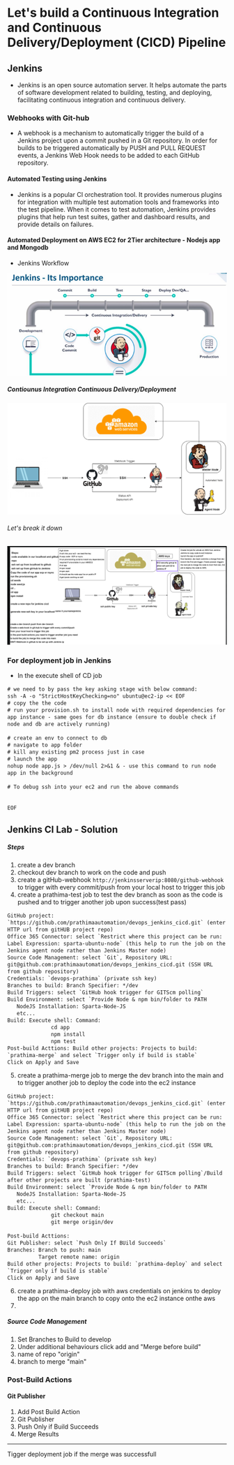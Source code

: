 # Let's build a Continuous Integration and Continuous Delivery/Deployment (CICD) Pipeline
## Jenkins
- Jenkins is an open source automation server. It helps automate the parts of software development related to building, testing, and deploying, facilitating continuous integration and continuous delivery.

### Webhooks with Git-hub
- A webhook is a mechanism to automatically trigger the build of a Jenkins project upon a commit pushed in a Git repository. In order for builds to be triggered automatically by PUSH and PULL REQUEST events, a Jenkins Web Hook needs to be added to each GitHub repository.
   
#### Automated Testing using Jenkins
- Jenkins is a popular CI orchestration tool. It provides numerous plugins for integration with multiple test automation tools and frameworks into the test pipeline. When it comes to test automation, Jenkins provides plugins that help run test suites, gather and dashboard results, and provide details on failures.
  
#### Automated Deployment on AWS EC2 for 2Tier architecture - Nodejs app and Mongodb  

- Jenkins Workflow
  
![](images/jenkins.png)

##### Contiounus Integration Continuous Delivery/Deployment 
![](images/CICD.png)

###### Let's break it down 
  ![](images/cicd_jenkins.png)

### For deployment job in Jenkins
- In the execute shell of CD job

```
# we need to by pass the key asking stage with below command:
ssh -A -o "StrictHostKeyChecking=no" ubuntu@ec2-ip << EOF	
# copy the the code
# run your provision.sh to install node with required dependencies for app instance - same goes for db instance (ensure to double check if node and db are actively running)

# create an env to connect to db
# navigate to app folder
# kill any existing pm2 process just in case
# launch the app
nohup node app.js > /dev/null 2>&1 & - use this command to run node app in the background

# To debug ssh into your ec2 and run the above commands
    

EOF
```
## Jenkins CI Lab - Solution

##### Steps
1. create a dev branch
2. checkout dev branch to work on the code and push
3. create a gitHub-webhook `http://jenkinsserverip:8080/github-webhook` to trigger with every commit/push from your local host to trigger this job
4. create a prathima-test job to test the dev branch as soon as the code is pushed and to trigger another job upon success(test pass)
```prathima-test job
GitHub project: `https://github.com/prathimaautomation/devops_jenkins_cicd.git` (enter HTTP url from gitHUB project repo)
Office 365 Connector: select `Restrict where this project can be run: Label Expression: sparta-ubuntu-node` (this help to run the job on the Jenkins agent node rather than Jenkins Master node)
Source Code Management: select `Git`, Repository URL: git@github.com:prathimaautomation/devops_jenkins_cicd.git (SSH URL from github repository)
Credentials: `devops-prathima` (private ssh key)
Branches to build: Branch Specifier: */dev
Build Triggers: select `GitHub hook trigger for GITScm polling`
Build Environment: select `Provide Node & npm bin/folder to PATH
   NodeJS Installation: Sparta-Node-JS
   etc...
Build: Execute shell: Command:
              cd app
              npm install
              npm test
Post-build Acttions: Build other projects: Projects to build: `prathima-merge` and select `Trigger only if build is stable`
Click on Apply and Save
```
5. create a prathima-merge job to merge the dev branch into the main and to trigger another job to deploy the code into the ec2 instance
```prathima-merge job
GitHub project: `https://github.com/prathimaautomation/devops_jenkins_cicd.git` (enter HTTP url from gitHUB project repo)
Office 365 Connector: select `Restrict where this project can be run: Label Expression: sparta-ubuntu-node` (this help to run the job on the Jenkins agent node rather than Jenkins Master node)
Source Code Management: select `Git`, Repository URL: git@github.com:prathimaautomation/devops_jenkins_cicd.git (SSH URL from github repository)
Credentials: `devops-prathima` (private ssh key)
Branches to build: Branch Specifier: */dev
Build Triggers: select `GitHub hook trigger for GITScm polling`/Build after other projects are built (prathima-test)
Build Environment: select `Provide Node & npm bin/folder to PATH
   NodeJS Installation: Sparta-Node-JS
   etc...
Build: Execute shell: Command:
              git checkout main
              git merge origin/dev
        
Post-build Acttions: 
Git Publisher: select `Push Only If BUild Succeeds` 
Branches: Branch to push: main
          Target remote name: origin
Build other projects: Projects to build: `prathima-deploy` and select `Trigger only if build is stable`
Click on Apply and Save
```

6. create a prathima-deploy job with aws credentials on jenkins to deploy the app on the main branch to copy onto the ec2 instance onthe aws
7. 
##### Source Code Management

1. Set Branches to Build to develop
2. Under additional behaviours click add and "Merge before build"
3. name of repo "origin"
4. branch to merge "main"

### Post-Build Actions

#### Git Publisher

1. Add Post Build Action
2. Git Publisher
3. Push Only if Build Succeeds
4. Merge Results

--- 
Tigger deployment job if the merge was successfull
